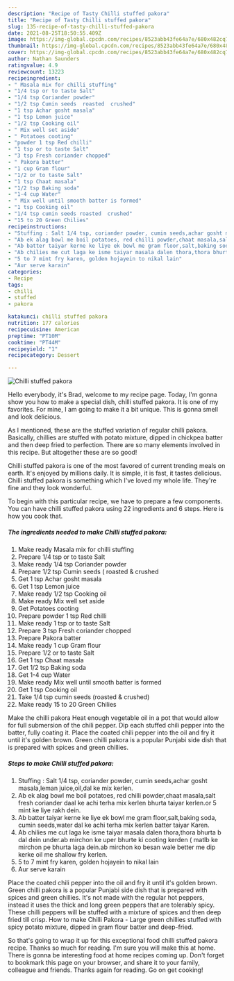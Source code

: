 ```yaml
---
description: "Recipe of Tasty Chilli stuffed pakora"
title: "Recipe of Tasty Chilli stuffed pakora"
slug: 135-recipe-of-tasty-chilli-stuffed-pakora
date: 2021-08-25T18:50:55.409Z
image: https://img-global.cpcdn.com/recipes/8523abb43fe64a7e/680x482cq70/chilli-stuffed-pakora-recipe-main-photo.jpg
thumbnail: https://img-global.cpcdn.com/recipes/8523abb43fe64a7e/680x482cq70/chilli-stuffed-pakora-recipe-main-photo.jpg
cover: https://img-global.cpcdn.com/recipes/8523abb43fe64a7e/680x482cq70/chilli-stuffed-pakora-recipe-main-photo.jpg
author: Nathan Saunders
ratingvalue: 4.9
reviewcount: 13223
recipeingredient:
- " Masala mix for chilli stuffing"
- "1/4 tsp or to taste Salt"
- "1/4 tsp Coriander powder"
- "1/2 tsp Cumin seeds  roasted  crushed"
- "1 tsp Achar gosht masala"
- "1 tsp Lemon juice"
- "1/2 tsp Cooking oil"
- " Mix well set aside"
- " Potatoes cooting"
- "powder 1 tsp Red chilli"
- "1 tsp or to taste Salt"
- "3 tsp Fresh coriander chopped"
- " Pakora batter"
- "1 cup Gram flour"
- "1/2 or to taste Salt"
- "1 tsp Chaat masala"
- "1/2 tsp Baking soda"
- "1-4 cup Water"
- " Mix well until smooth batter is formed"
- "1 tsp Cooking oil"
- "1/4 tsp cumin seeds roasted  crushed"
- "15 to 20 Green Chilies"
recipeinstructions:
- "Stuffing : Salt 1/4 tsp, coriander powder, cumin seeds,achar gosht masala,leman juice,oil,dal ke mix kerlen."
- "Ab ek alag bowl me boil potatoes, red chilli powder,chaat masala,salt fresh coriander daal ke achi terha mix kerlen bhurta taiyar kerlen.or 5 mint ke liye rakh dein."
- "Ab batter taiyar kerne ke liye ek bowl me gram floor,salt,baking soda, cumin seeds,water dal ke achi terha mix kerlen batter taiyar Karen."
- "Ab chilies me cut laga ke isme taiyar masala dalen thora,thora bhurta b dal dein under.ab mirchon ke uper bhurte ki cooting kerden ( matlb ke mirchon pe bhurta laga dein.ab mirchon ko besan wale better me dip kerke oil me shallow fry kerlen."
- "5 to 7 mint fry karen, golden hojayein to nikal lain"
- "Aur serve karain"
categories:
- Recipe
tags:
- chilli
- stuffed
- pakora

katakunci: chilli stuffed pakora 
nutrition: 177 calories
recipecuisine: American
preptime: "PT10M"
cooktime: "PT44M"
recipeyield: "1"
recipecategory: Dessert

---
```



![Chilli stuffed pakora](https://img-global.cpcdn.com/recipes/8523abb43fe64a7e/680x482cq70/chilli-stuffed-pakora-recipe-main-photo.jpg)

Hello everybody, it's Brad, welcome to my recipe page. Today, I'm gonna show you how to make a special dish, chilli stuffed pakora. It is one of my favorites. For mine, I am going to make it a bit unique. This is gonna smell and look delicious.

As I mentioned, these are the stuffed variation of regular chilli pakora. Basically, chillies are stuffed with potato mixture, dipped in chickpea batter and then deep fried to perfection. There are so many elements involved in this recipe. But altogether these are so good!

Chilli stuffed pakora is one of the most favored of current trending meals on earth. It's enjoyed by millions daily. It is simple, it is fast, it tastes delicious. Chilli stuffed pakora is something which I've loved my whole life. They're fine and they look wonderful.


To begin with this particular recipe, we have to prepare a few components. You can have chilli stuffed pakora using 22 ingredients and 6 steps. Here is how you cook that.

<!--inarticleads1-->

##### The ingredients needed to make Chilli stuffed pakora:

1. Make ready  Masala mix for chilli stuffing
1. Prepare 1/4 tsp or to taste Salt
1. Make ready 1/4 tsp Coriander powder
1. Prepare 1/2 tsp Cumin seeds ( roasted &amp; crushed
1. Get 1 tsp Achar gosht masala
1. Get 1 tsp Lemon juice
1. Make ready 1/2 tsp Cooking oil
1. Make ready  Mix well set aside
1. Get  Potatoes cooting
1. Prepare powder 1 tsp Red chilli
1. Make ready 1 tsp or to taste Salt
1. Prepare 3 tsp Fresh coriander chopped
1. Prepare  Pakora batter
1. Make ready 1 cup Gram flour
1. Prepare 1/2 or to taste Salt
1. Get 1 tsp Chaat masala
1. Get 1/2 tsp Baking soda
1. Get 1-4 cup Water
1. Make ready  Mix well until smooth batter is formed
1. Get 1 tsp Cooking oil
1. Take 1/4 tsp cumin seeds (roasted &amp; crushed)
1. Make ready 15 to 20 Green Chilies


Make the chilli pakora Heat enough vegetable oil in a pot that would allow for full submersion of the chili pepper. Dip each stuffed chili pepper into the batter, fully coating it. Place the coated chili pepper into the oil and fry it until it&#39;s golden brown. Green chilli pakora is a popular Punjabi side dish that is prepared with spices and green chillies. 

<!--inarticleads2-->

##### Steps to make Chilli stuffed pakora:

1. Stuffing : Salt 1/4 tsp, coriander powder, cumin seeds,achar gosht masala,leman juice,oil,dal ke mix kerlen.
1. Ab ek alag bowl me boil potatoes, red chilli powder,chaat masala,salt fresh coriander daal ke achi terha mix kerlen bhurta taiyar kerlen.or 5 mint ke liye rakh dein.
1. Ab batter taiyar kerne ke liye ek bowl me gram floor,salt,baking soda, cumin seeds,water dal ke achi terha mix kerlen batter taiyar Karen.
1. Ab chilies me cut laga ke isme taiyar masala dalen thora,thora bhurta b dal dein under.ab mirchon ke uper bhurte ki cooting kerden ( matlb ke mirchon pe bhurta laga dein.ab mirchon ko besan wale better me dip kerke oil me shallow fry kerlen.
1. 5 to 7 mint fry karen, golden hojayein to nikal lain
1. Aur serve karain


Place the coated chili pepper into the oil and fry it until it&#39;s golden brown. Green chilli pakora is a popular Punjabi side dish that is prepared with spices and green chillies. It&#39;s not made with the regular hot peppers, instead it uses the thick and long green peppers that are tolerably spicy. These chilli peppers will be stuffed with a mixture of spices and then deep fried till crisp. How to make Chilli Pakora - Large green chillies stuffed with spicy potato mixture, dipped in gram flour batter and deep-fried. 

So that's going to wrap it up for this exceptional food chilli stuffed pakora recipe. Thanks so much for reading. I'm sure you will make this at home. There is gonna be interesting food at home recipes coming up. Don't forget to bookmark this page on your browser, and share it to your family, colleague and friends. Thanks again for reading. Go on get cooking!

